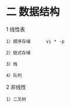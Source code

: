# 二 数据结构

1 线性表

    1）顺序存储      vi * -p
    
    2）链式存储
    
    3）栈
    
    4）队列
    
2 非线性

    1）二叉树